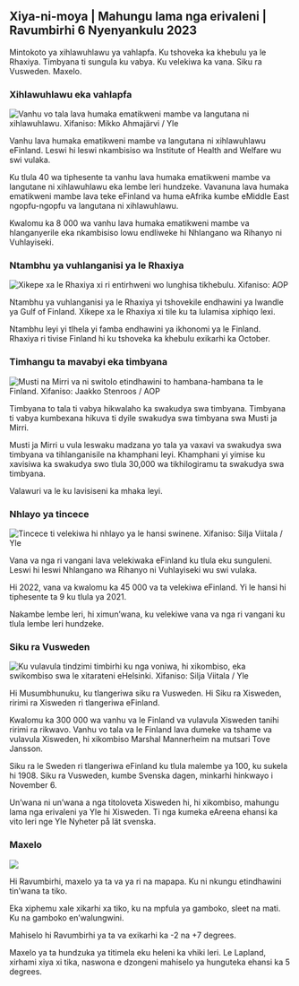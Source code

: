 ## Xiya-ni-moya \| Mahungu lama nga erivaleni \| Ravumbirhi 6 Nyenyankulu 2023

Mintokoto ya xihlawuhlawu ya vahlapfa. Ku tshoveka ka khebulu ya le Rhaxiya. Timbyana ti sungula ku vabya. Ku velekiwa ka vana. Siku ra Vusweden. Maxelo.

### Xihlawuhlawu eka vahlapfa

![Vanhu vo tala lava humaka ematikweni mambe va langutana ni xihlawuhlawu. Xifaniso: Mikko Ahmajärvi / Yle](https://ku.q_auto:eco/f_auto/fl_kulahlekeriwa/v1698074800/39-115894164df61298ec3e)

Vanhu lava humaka ematikweni mambe va langutana ni xihlawuhlawu eFinland. Leswi hi leswi nkambisiso wa Institute of Health and Welfare wu swi vulaka.

Ku tlula 40 wa tiphesente ta vanhu lava humaka ematikweni mambe va langutane ni xihlawuhlawu eka lembe leri hundzeke. Vavanuna lava humaka ematikweni mambe lava teke eFinland va huma eAfrika kumbe eMiddle East ngopfu-ngopfu va langutana ni xihlawuhlawu.

Kwalomu ka 8 000 wa vanhu lava humaka ematikweni mambe va hlanganyerile eka nkambisiso lowu endliweke hi Nhlangano wa Rihanyo ni Vuhlayiseki.

### Ntambhu ya vuhlanganisi ya le Rhaxiya

![Xikepe xa le Rhaxiya xi ri entirhweni wo lunghisa tikhebulu. Xifaniso: AOP](https://ku/f_auto/fl_kulahlekeriwa/v1699268142/39-11962776548c5acae94c)

Ntambhu ya vuhlanganisi ya le Rhaxiya yi tshovekile endhawini ya lwandle ya Gulf of Finland. Xikepe xa le Rhaxiya xi tile ku ta lulamisa xiphiqo lexi.

Ntambhu leyi yi tlhela yi famba endhawini ya ikhonomi ya le Finland. Rhaxiya ri tivise Finland hi ku tshoveka ka khebulu exikarhi ka October.

### Timhangu ta mavabyi eka timbyana

![Musti na Mirri va ni switolo etindhawini to hambana-hambana ta le Finland. Xifaniso: Jaakko Stenroos / AOP](https://ku.q_auto:eco/f_auto/fl_lossy/v1699194714/39-11960056547a6fe024cd)

Timbyana to tala ti vabya hikwalaho ka swakudya swa timbyana. Timbyana ti vabya kumbexana hikuva ti dyile swakudya swa timbyana swa Musti ja Mirri.

Musti ja Mirri u vula leswaku madzana yo tala ya vaxavi va swakudya swa timbyana va tihlanganisile na khamphani leyi. Khamphani yi yimise ku xavisiwa ka swakudya swo tlula 30,000 wa tikhilogiramu ta swakudya swa timbyana.

Valawuri va le ku lavisiseni ka mhaka leyi.

### Nhlayo ya tincece

![Tincece ti velekiwa hi nhlayo ya le hansi swinene. Xifaniso: Silja Viitala / Yle](https://ku.q_auto:eco/f_auto/fl_lossy/v1697805617/39-1189261653274b0907f5)

Vana va nga ri vangani lava velekiwaka eFinland ku tlula eku sunguleni. Leswi hi leswi Nhlangano wa Rihanyo ni Vuhlayiseki wu swi vulaka.

Hi 2022, vana va kwalomu ka 45 000 va ta velekiwa eFinland. Yi le hansi hi tiphesente ta 9 ku tlula ya 2021.

Nakambe lembe leri, hi ximun’wana, ku velekiwe vana va nga ri vangani ku tlula lembe leri hundzeke.

### Siku ra Vusweden

![Ku vulavula tindzimi timbirhi ku nga voniwa, hi xikombiso, eka swikombiso swa le xitarateni eHelsinki. Xifaniso: Silja Viitala / Yle](https://ku.Swifaniso.Swifaniso.cdn.yle.fi/xifaniso/kulayicha/c_crop,h_2813,w_5000,x_0,y_0/ar_1.7777777777777777,c_fill,g_faces,h_675,w_1200/dpr_1.0/q_auto:eco/f_auto/fl_lossy/v1615970514/39-7850546051bda715b05)

Hi Musumbhunuku, ku tlangeriwa siku ra Vusweden. Hi Siku ra Xisweden, ririmi ra Xisweden ri tlangeriwa eFinland.

Kwalomu ka 300 000 wa vanhu va le Finland va vulavula Xisweden tanihi ririmi ra rikwavo. Vanhu vo tala va le Finland lava dumeke va tshame va vulavula Xisweden, hi xikombiso Marshal Mannerheim na mutsari Tove Jansson.

Siku ra le Sweden ri tlangeriwa eFinland ku tlula malembe ya 100, ku sukela hi 1908. Siku ra Vusweden, kumbe Svenska dagen, minkarhi hinkwayo i November 6.

Un’wana ni un’wana a nga titoloveta Xisweden hi, hi xikombiso, mahungu lama nga erivaleni ya Yle hi Xisweden. Ti nga kumeka eAreena ehansi ka vito leri nge Yle Nyheter på lät svenska.

### Maxelo

![](https://ku.f_auto/fl_kulahlekeriwa/v1699290254/39-119671665491c7602c1a)

Hi Ravumbirhi, maxelo ya ta va ya ri na mapapa. Ku ni nkungu etindhawini tin’wana ta tiko.

Eka xiphemu xale xikarhi xa tiko, ku na mpfula ya gamboko, sleet na mati. Ku na gamboko en’walungwini.

Mahiselo hi Ravumbirhi ya ta va exikarhi ka -2 na +7 degrees.

Maxelo ya ta hundzuka ya titimela eku heleni ka vhiki leri. Le Lapland, xirhami xiya xi tika, naswona e dzongeni mahiselo ya hunguteka ehansi ka 5 degrees.